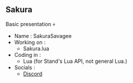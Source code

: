 ## Sakura

Basic presentation 💀

- Name : SakuraSavagee
- Working on :
  - Sakura.lua
- Coding in :
  - Lua (for Stand's Lua API, not general Lua.)
- Socials :
  - [Discord](<https://discord.com/users/609255359676284932>)
